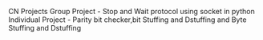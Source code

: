 CN Projects
Group Project - Stop and Wait protocol using socket in python 
Individual Project - Parity bit checker,bit Stuffing and Dstuffing and Byte Stuffing and Dstuffing
